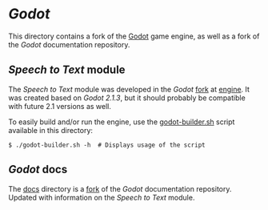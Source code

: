 # *Godot*

This directory contains a fork of the [Godot][godot] game engine, as well as a fork
of the *Godot* documentation repository.

## *Speech to Text* module

The *Speech to Text* module was developed in the *Godot* [fork][godotGitHub] at
[engine](engine/). It was created based on *Godot 2.1.3*, but it should probably be
compatible with future 2.1 versions as well.

To easily build and/or run the engine, use the [godot-builder.sh](godot-builder.sh)
script available in this directory:

    $ ./godot-builder.sh -h  # Displays usage of the script

## *Godot* docs

The [docs](docs/) directory is a [fork][godotDocsGitHub] of the *Godot*
documentation repository. Updated with information on the *Speech to Text* module.

[godot]: https://godotengine.org "Godot site"
[godotGitHub]: https://github.com/godotengine/godot "Godot repository on GitHub"
[godotDocsGitHub]: https://github.com/godotengine/godot-docs "Godot docs on GitHub"

